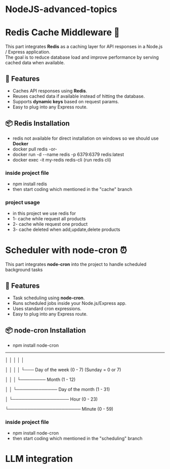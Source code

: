 # NodeJS-advanced-topics




# Redis Cache Middleware 📝

This part integrates **Redis** as a caching layer for API responses in a Node.js / Express application.  
The goal is to reduce database load and improve performance by serving cached data when available.  

## 🚀 Features
- Caches API responses using **Redis**.  
- Reuses cached data if available instead of hitting the database.  
- Supports **dynamic keys** based on request params.  
- Easy to plug into any Express route.  

## 📦 Redis Installation
- redis not available for direct installation on windows so we should use **Docker**
- docker pull redis -or-
- docker run -d --name redis -p 6379:6379 redis:latest
- docker exec -it my-redis redis-cli (run redis cli)

### inside project file
- npm install redis
- then start coding which mentioned in the "cache" branch

### project usage
- in this project we use redis for
- 1- cache while request all products
- 2- cache while request one product
- 3- cache deleted when add,update,delete products



# Scheduler with node-cron ⏰

This part integrates **node-cron** into the project to handle scheduled background tasks

## 🚀 Features
- Task scheduling using **node-cron**.
- Runs scheduled jobs inside your Node.js/Express app.
- Uses standard cron expressions.  
- Easy to plug into any Express route.  

## 📦 node-cron Installation
- npm install node-cron

*    *    *    *    *

│    │    │    │    │

│    │    │    │    └─── Day of the week (0 - 7) (Sunday = 0 or 7)

│    │    │    └──────── Month (1 - 12)

│    │    └───────────── Day of the month (1 - 31)

│    └────────────────── Hour (0 - 23)

└─────────────────────── Minute (0 - 59)

### inside project file
- npm install node-cron
- then start coding which mentioned in the "scheduling" branch


# LLM integration





